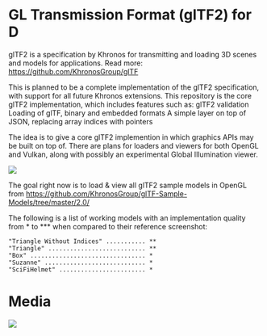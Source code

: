 # GL Transmission Format (glTF2) for D

glTF2 is a specification by Khronos for transmitting and loading 3D scenes and
models for applications. Read more: https://github.com/KhronosGroup/glTF

This is planned to be a complete implementation of the glTF2 specification,
with support for all future Khronos extensions. This repository is the core
glTF2 implementation, which includes features such as:
  glTF2 validation
  Loading of glTF, binary and embedded formats
  A simple layer on top of JSON, replacing array indices with pointers

The idea is to give a core glTF2 implemention in which graphics APIs may be
built on top of. There are plans for loaders and viewers for both OpenGL
and Vulkan, along with possibly an experimental Global Illumination viewer.

![](https://github.com/AODQ/gltf2/blob/master/media/glTF2-api-spec-0.png?raw=true)

The goal right now is to load & view all glTF2 sample models in OpenGL from
  https://github.com/KhronosGroup/glTF-Sample-Models/tree/master/2.0/

The following is a list of working models with an implementation quality from *
  to *** when compared to their reference screenshot:


    "Triangle Without Indices" ........... **
    "Triangle" ........................... **
    "Box" ................................ *
    "Suzanne" ............................ *
    "SciFiHelmet" ........................ *
    
# Media

![](https://github.com/AODQ/gltf2/blob/master/media/suzeanneworking.gif)
